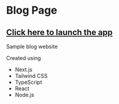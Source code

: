 # Blog Page

## [Click here to launch the app](https://nextjs-blogproject.vercel.app/)

Sample blog website

Created using

- Next.js
- Tailwind CSS
- TypeScript
- React
- Node.js
